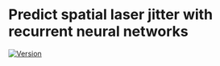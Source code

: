 # Predict spatial laser jitter with recurrent neural networks

[![Version](https://img.shields.io/badge/stackoverflow-Ask%20questions-blue.svg)](0.0.1dev0)
